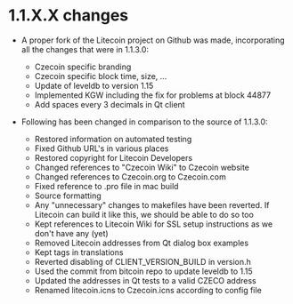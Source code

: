 1.1.X.X changes
===============

- A proper fork of the Litecoin project on Github was made, incorporating all the changes that were in 1.1.3.0:
  - Czecoin specific branding
  - Czecoin specific block time, size, ...
  - Update of leveldb to version 1.15
  - Implemented KGW including the fix for problems at block 44877
  - Add spaces every 3 decimals in Qt client
  
- Following has been changed in comparison to the source of 1.1.3.0:
  - Restored information on automated testing
  - Fixed Github URL's in various places
  - Restored copyright for Litecoin Developers
  - Changed references to "Czecoin Wiki" to Czecoin website
  - Changed references to Czecoin.org to Czecoin.com
  - Fixed reference to .pro file in mac build
  - Source formatting
  - Any "unnecessary" changes to makefiles have been reverted. If Litecoin can build it like this, we should be able to do so too
  - Kept references to Litecoin Wiki for SSL setup instructions as we don't have any (yet)
  - Removed Litecoin addresses from Qt dialog box examples
  - Kept <defaultcodec> tags in translations
  - Reverted disabling of CLIENT_VERSION_BUILD in version.h
  - Used the commit from bitcoin repo to update leveldb to 1.15
  - Updated the addresses in Qt tests to a valid CZECO address
  - Renamed litecoin.icns to Czecoin.icns according to config file
